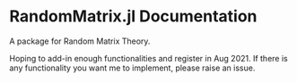 # RandomMatrix.jl Documentation

A package for Random Matrix Theory.

Hoping to add-in enough functionalities and register in Aug 2021. If there is any functionality you want me to implement, please raise an issue.

 
